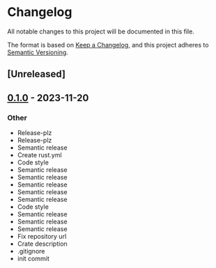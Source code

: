 # Changelog
All notable changes to this project will be documented in this file.

The format is based on [Keep a Changelog](https://keepachangelog.com/en/1.0.0/),
and this project adheres to [Semantic Versioning](https://semver.org/spec/v2.0.0.html).

## [Unreleased]

## [0.1.0](https://github.com/averichev/yew-datepicker/releases/tag/v0.1.0) - 2023-11-20

### Other
- Release-plz
- Release-plz
- Semantic release
- Create rust.yml
- Code style
- Semantic release
- Semantic release
- Semantic release
- Semantic release
- Semantic release
- Code style
- Semantic release
- Semantic release
- Semantic release
- Fix repository url
- Crate description
- .gitignore
- init commit
